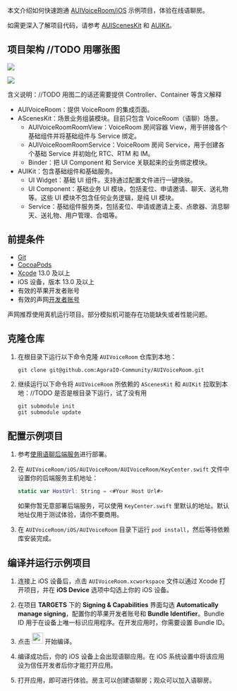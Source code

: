 本文介绍如何快速跑通 [AUIVoiceRoom/iOS](https://github.com/AgoraIO-Community/AUIVoiceRoom/tree/main/iOS) 示例项目，体验在线语聊房。

如需更深入了解项目代码，请参考 [AUIScenesKit](https://github.com/AgoraIO-Community/AUIVoiceRoom/tree/main/iOS/AScenesKit) 和 [AUIKit](https://github.com/AgoraIO-Community/AUIKit/blob/main/iOS/README_zh.md)。

## 项目架构 //TODO 用哪张图

![](https://fullapp.oss-cn-beijing.aliyuncs.com/uikit/readme/uikit_structure_chart_voicechat_0.3.0.png)

![](https://web-cdn.agora.io/docs-files/1697008782148)

含义说明：//TODO 用图二的话还需要提供 Controller、Container 等含义解释

- AUIVoiceRoom：提供 VoiceRoom 的集成页面。
- AScenesKit：场景业务组装模块。目前只包含 VoiceRoom（语聊）场景。
    - AUIVoiceRoomRoomView：VoiceRoom 房间容器 View，用于拼接各个基础组件并将基础组件与 Service 绑定。
    - AUIVoiceRoomRoomService：VoiceRoom 房间 Service，用于创建各个基础 Service 并初始化 RTC、RTM 和 IM。
    - Binder：把 UI Component 和 Service 关联起来的业务绑定模块。
- AUIKit：包含基础组件和基础服务。
    - UI Widget：基础 UI 组件。支持通过配置文件进行一键换肤。
    - UI Component：基础业务 UI 模块，包括麦位、申请邀请、聊天、送礼物等。这些 UI 模块不包含任何业务逻辑，是纯 UI 模块。
    - Service：基础组件服务类，包括麦位、申请或邀请上麦、点歌器、消息聊天、送礼物、用户管理、合唱等。

## 前提条件

- [Git](https://git-scm.com/downloads)
- [CocoaPods](https://guides.cocoapods.org/using/getting-started.html#getting-started)
- [Xcode](https://apps.apple.com/cn/app/xcode/id497799835?mt=12) 13.0 及以上
- iOS 设备，版本 13.0 及以上
- 有效的苹果开发者账号
- 有效的声网[开发者账号](https://docs.agora.io/cn/Agora%20Platform/sign_in_and_sign_up)

<div class="alert note">声网推荐使用真机运行项目。部分模拟机可能存在功能缺失或者性能问题。</div>

## 克隆仓库

1. 在根目录下运行以下命令克隆 `AUIVoiceRoom` 仓库到本地：

    ```shell
    git clone git@github.com:AgoraIO-Community/AUIVoiceRoom.git
    ```

2. 继续运行以下命令将 `AUIVoiceRoom` 所依赖的 `AScenesKit` 和 `AUIKit` 拉取到本地：//TODO 是否是根目录下运行，试了没有用

    ```shell
    git submodule init
    git submodule update
    ```

## 配置示例项目

1. 参考[使用语聊后端服务](//TODO)进行部署。

2. 在 `AUIVoiceRoom/iOS/AUIVoiceRoom/AUIVoiceRoom/KeyCenter.swift` 文件中设置你的后端服务主机地址：

    ```swift
    static var HostUrl: String = <#Your Host Url#>
    ```

    如果你暂无意部署后端服务，可以使用 `KeyCenter.swift` 里默认的地址。默认地址仅用于测试体验，请你不要商用。

3. 在 `AUIVoiceRoom/iOS/AUIVoiceRoom` 目录下运行 `pod install`，然后等待依赖库安装完成。

## 编译并运行示例项目

1. 连接上 iOS 设备后，点击 `AUIVoiceRoom.xcworkspace` 文件以通过 Xcode 打开项目，并在 **iOS Device** 选项中勾选上你的 iOS 设备。

2. 在项目 **TARGETS** 下的 **Signing & Capabilities** 界面勾选 **Automatically manage signing**，配置你的苹果开发者账号和 **Bundle Identifier**。Bundle ID 用于在设备上唯一标识应用程序。在开发应用时，你需要设置 Bundle ID。

3. 点击 <img src="https://web-cdn.agora.io/docs-files/1639710560035" width="25" style="display: inline;"/> 开始编译。

4. 编译成功后，你的 iOS 设备上会出现语聊应用。在 iOS 系统设置中将该应用设为信任开发者后你才能打开应用。

5. 打开应用，即可进行体验。房主可以创建语聊房；观众可以加入语聊房。